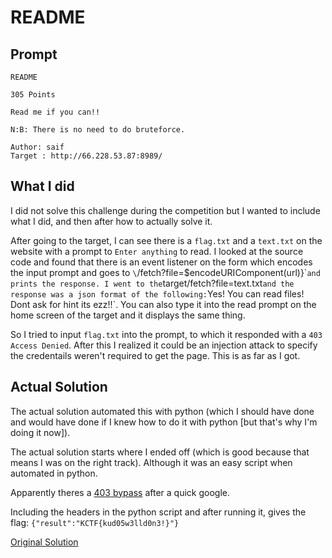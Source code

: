 # README

## Prompt

```
README

305 Points

Read me if you can!!

N:B: There is no need to do bruteforce.

Author: saif
Target : http://66.228.53.87:8989/
```

## What I did

I did not solve this challenge during the competition but I wanted to include what I did, and then after how to actually solve it. 

After going to the target, I can see there is a `flag.txt` and a `text.txt` on the website with a prompt to `Enter anything` to read. I looked at the source code and found that there is an event listener on the form which encodes the input prompt and goes to `\`/fetch?file=$encodeURIComponent(url)}\`` and prints the response. I went to the `target/fetch?file=text.txt` and the response was a json format of the following: `Yes! You can read files! Dont ask for hint its ezz!!`. You can also type it into the read prompt on the home screen of the target and it displays the same thing. 

So I tried to input `flag.txt` into the prompt, to which it responded with a `403 Access Denied`. After this I realized it could be an injection attack to specify the credentails weren't required to get the page. This is as far as I got.

## Actual Solution

The actual solution automated this with python (which I should have done and would have done if I knew how to do it with python [but that's why I'm doing it now]). 

The actual solution starts where I ended off (which is good because that means I was on the right track). Although it was an easy script when automated in python. 

Apparently theres a [403 bypass](https://book.hacktricks.xyz/network-services-pentesting/pentesting-web/403-and-401-bypasses) after a quick google. 

Including the headers in the python script and after running it, gives the flag: `{"result":"KCTF{kud05w3lld0n3!}"}`

[Original Solution](https://github.com/Aryt3/writeups/tree/main/jeopardy_ctfs/2024/knight_ctf_2024/README)


